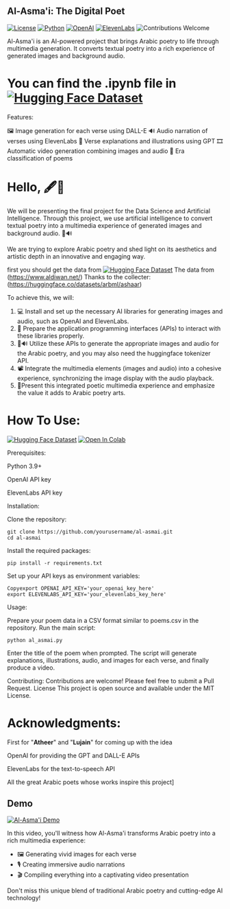 ## Al-Asma'i: The Digital Poet

[![License](https://img.shields.io/badge/license-GPL%202.0-green)](https://opensource.org/licenses/GPL-2.0)
[![Python](https://img.shields.io/badge/python-3.9%2B-blue)](https://www.python.org/)
[![OpenAI](https://img.shields.io/badge/OpenAI-API-lightgrey)](https://www.openai.com/api/)
[![ElevenLabs](https://img.shields.io/badge/ElevenLabs-API-orange)](https://elevenlabs.io/)
![Contributions Welcome](https://img.shields.io/badge/contributions-welcome-brightgreen.svg?style=flat)

Al-Asma'i is an AI-powered project that brings Arabic poetry to life through multimedia generation. It converts textual poetry into a rich experience of generated images and background audio.

# You can find the .ipynb file in [![Hugging Face Dataset](https://img.shields.io/badge/🤗%20Hugging%20Face-.ipynb-blue)](https://huggingface.co/datasets/alwalid54321/Arabic_Poems/blob/main/Al_Asma'i.ipynb)


Features:

🖼️ Image generation for each verse using DALL-E
🔊 Audio narration of verses using ElevenLabs
📝 Verse explanations and illustrations using GPT
🎞️ Automatic video generation combining images and audio
🏰 Era classification of poems

# Hello, 🖋📜


We will be presenting the final project for the Data Science and Artificial Intelligence. Through this project, we use artificial intelligence to convert textual poetry into a multimedia experience of generated images and background audio. 🎨🔊

We are trying to explore Arabic poetry and shed light on its aesthetics and artistic depth in an innovative and engaging way.

first you should get the data from [![Hugging Face Dataset](https://img.shields.io/badge/🤗%20Hugging%20Face-Dataset-blue)](https://huggingface.co/datasets/alwalid54321/Arabic_Poems)
 The data from (https://www.aldiwan.net/) Thanks to the collecter: (https://huggingface.co/datasets/arbml/ashaar)


To achieve this, we will:

1. 💻 Install and set up the necessary AI libraries for generating images and audio, such as OpenAI and ElevenLabs.
3. 🔌 Prepare the application programming interfaces (APIs) to interact with these libraries properly.
5. 🎨🔊 Utilize these APIs to generate the appropriate images and audio for the Arabic poetry, and you may also need the huggingface tokenizer API.
7. 📽️ Integrate the multimedia elements (images and audio) into a cohesive experience, synchronizing the image display with the audio playback.
9. 🎉Present this integrated poetic multimedia experience and emphasize the value it adds to Arabic poetry arts.

# How To Use:

[![Hugging Face Dataset](https://img.shields.io/badge/🤗%20Hugging%20Face-Dataset-blue)](https://huggingface.co/datasets/alwalid54321/Arabic_Poems)
[![Open In Colab](https://colab.research.google.com/assets/colab-badge.svg)](https://colab.research.google.com)

Prerequisites:

Python 3.9+

OpenAI API key

ElevenLabs API key

Installation:

Clone the repository:
```
git clone https://github.com/yourusername/al-asmai.git
cd al-asmai
```

Install the required packages:
```
pip install -r requirements.txt
```

Set up your API keys as environment variables:
```
Copyexport OPENAI_API_KEY='your_openai_key_here'
export ELEVENLABS_API_KEY='your_elevenlabs_key_here'
```

Usage:

Prepare your poem data in a CSV format similar to poems.csv in the repository.
Run the main script:
```
python al_asmai.py
```
Enter the title of the poem when prompted.
The script will generate explanations, illustrations, audio, and images for each verse, and finally produce a video.

Contributing:
Contributions are welcome! Please feel free to submit a Pull Request.
License
This project is open source and available under the MIT License.
# Acknowledgments:
First for "**Atheer**" and "**Lujain**" for coming up with the idea

OpenAI for providing the GPT and DALL-E APIs

ElevenLabs for the text-to-speech API

All the great Arabic poets whose works inspire this project]

## Demo



[![Al-Asma'i Demo](https://www.freeiconspng.com/thumbs/video-play-icon/video-play-icon-15.gif)](https://vimeo.com/959824960)

In this video, you'll witness how Al-Asma'i transforms Arabic poetry into a rich multimedia experience:

- 🖼️ Generating vivid images for each verse
- 🎙️ Creating immersive audio narrations
- 🎬 Compiling everything into a captivating video presentation

Don't miss this unique blend of traditional Arabic poetry and cutting-edge AI technology!
